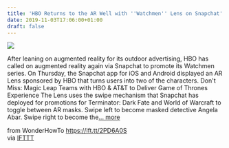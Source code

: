 ```yaml
---
title: 'HBO Returns to the AR Well with ''Watchmen'' Lens on Snapchat'
date: 2019-11-03T17:06:00+01:00
draft: false
---
```


[![](https://img.wonderhowto.com/img/35/80/63708124001154/0/hbo-returns-ar-well-with-watchmen-lens-snapchat.1280x600.jpg)](https://mobile-ar.reality.news/news/hbo-returns-ar-well-with-watchmen-lens-snapchat-0210827/)

After leaning on augmented reality for its outdoor advertising, HBO has called on augmented reality again via Snapchat to promote its Watchmen series. On Thursday, the Snapchat app for iOS and Android displayed an AR Lens sponsored by HBO that turns users into two of the characters. Don't Miss: Magic Leap Teams with HBO & AT&T to Deliver Game of Thrones Experience The Lens uses the swipe mechanism that Snapchat has deployed for promotions for Terminator: Dark Fate and World of Warcraft to toggle between AR masks. Swipe left to become masked detective Angela Abar. Swipe right to become the[... more](https://mobile-ar.reality.news/news/hbo-returns-ar-well-with-watchmen-lens-snapchat-0210827/)

  
  
from WonderHowTo https://ift.tt/2PD6A0S  
via [IFTTT](https://ifttt.com/?ref=da&site=blogger)